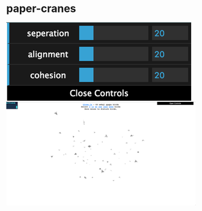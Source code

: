 # paper-cranes
![Pic1](https://raw.githubusercontent.com/CandylabS/paper-cranes/master/img/datGUI.png "dat-GUI")
![Pic2](https://raw.githubusercontent.com/CandylabS/paper-cranes/master/img/flocking.png "geometry-birds")
